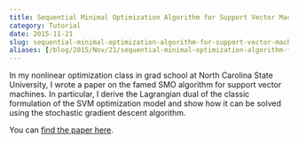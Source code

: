 ```yaml
---
title: Sequential Minimal Optimization Algorithm for Support Vector Machines
category: Tutorial
date: 2015-11-21
slug: sequential-minimal-optimization-algorithm-for-support-vector-machines
aliases: [/blog/2015/Nov/21/sequential-minimal-optimization-algorithm-for-support-vector-machines/]
---
```


In my nonlinear optimization class in grad school at North Carolina State University, I wrote a paper on the famed SMO algorithm for support vector machines. In particular, I derive the Lagrangian dual of the classic formulation of the SVM optimization model and show how it can be solved using the stochastic gradient descent algorithm.

You can [find the paper here](https://github.com/tdhopper/smo-svm/blob/master/OR706%20Support%20Vector%20Machines.pdf).

